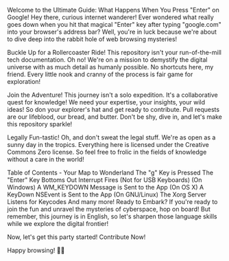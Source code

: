 Welcome to the Ultimate Guide: What Happens When You Press "Enter" on Google!
Hey there, curious internet wanderer! Ever wondered what really goes down when you hit that magical "Enter" key after typing "google.com" into your browser's address bar? Well, you're in luck because we're about to dive deep into the rabbit hole of web browsing mysteries!

Buckle Up for a Rollercoaster Ride!
This repository isn't your run-of-the-mill tech documentation. Oh no! We're on a mission to demystify the digital universe with as much detail as humanly possible. No shortcuts here, my friend. Every little nook and cranny of the process is fair game for exploration!

Join the Adventure!
This journey isn't a solo expedition. It's a collaborative quest for knowledge! We need your expertise, your insights, your wild ideas! So don your explorer's hat and get ready to contribute. Pull requests are our lifeblood, our bread, and butter. Don't be shy, dive in, and let's make this repository sparkle!

Legally Fun-tastic!
Oh, and don't sweat the legal stuff. We're as open as a sunny day in the tropics. Everything here is licensed under the Creative Commons Zero license. So feel free to frolic in the fields of knowledge without a care in the world!

Table of Contents - Your Map to Wonderland
The "g" Key is Pressed
The "Enter" Key Bottoms Out
Interrupt Fires (Not for USB Keyboards)
(On Windows) A WM_KEYDOWN Message is Sent to the App
(On OS X) A KeyDown NSEvent is Sent to the App
(On GNU/Linux) The Xorg Server Listens for Keycodes
And many more!
Ready to Embark?
If you're ready to join the fun and unravel the mysteries of cyberspace, hop on board! But remember, this journey is in English, so let's sharpen those language skills while we explore the digital frontier!

Now, let's get this party started! Contribute Now!

Happy browsing! 🚀✨
